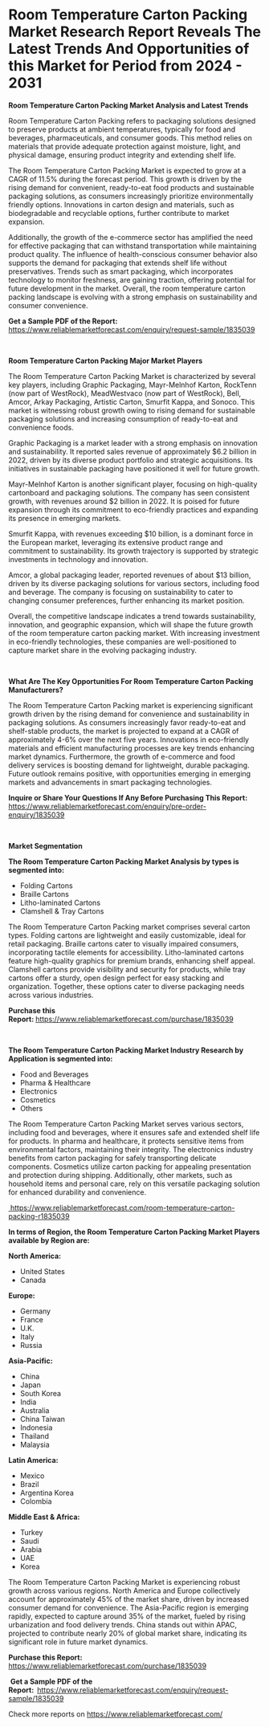 <p><h1>Room Temperature Carton Packing Market Research Report Reveals The Latest Trends And Opportunities of this Market for Period from 2024 - 2031</h1></p><p><strong>Room Temperature Carton Packing Market Analysis and Latest Trends</strong></p>
<p><p>Room Temperature Carton Packing refers to packaging solutions designed to preserve products at ambient temperatures, typically for food and beverages, pharmaceuticals, and consumer goods. This method relies on materials that provide adequate protection against moisture, light, and physical damage, ensuring product integrity and extending shelf life. </p><p>The Room Temperature Carton Packing Market is expected to grow at a CAGR of 11.5% during the forecast period. This growth is driven by the rising demand for convenient, ready-to-eat food products and sustainable packaging solutions, as consumers increasingly prioritize environmentally friendly options. Innovations in carton design and materials, such as biodegradable and recyclable options, further contribute to market expansion. </p><p>Additionally, the growth of the e-commerce sector has amplified the need for effective packaging that can withstand transportation while maintaining product quality. The influence of health-conscious consumer behavior also supports the demand for packaging that extends shelf life without preservatives. Trends such as smart packaging, which incorporates technology to monitor freshness, are gaining traction, offering potential for future development in the market. Overall, the room temperature carton packing landscape is evolving with a strong emphasis on sustainability and consumer convenience.</p></p>
<p><strong>Get a Sample PDF of the Report:&nbsp;</strong> <a href="https://www.reliablemarketforecast.com/enquiry/request-sample/1835039?utm_campaign=1875&utm_medium=2&utm_source=Github&utm_content=ia&utm_term=31122024&utm_id=room-temperature-carton-packing">https://www.reliablemarketforecast.com/enquiry/request-sample/1835039</a></p>
<p>&nbsp;</p>
<p><strong>Room Temperature Carton Packing Major Market Players</strong></p>
<p><p>The Room Temperature Carton Packing Market is characterized by several key players, including Graphic Packaging, Mayr-Melnhof Karton, RockTenn (now part of WestRock), MeadWestvaco (now part of WestRock), Bell, Amcor, Arkay Packaging, Artistic Carton, Smurfit Kappa, and Sonoco. This market is witnessing robust growth owing to rising demand for sustainable packaging solutions and increasing consumption of ready-to-eat and convenience foods. </p><p>Graphic Packaging is a market leader with a strong emphasis on innovation and sustainability. It reported sales revenue of approximately $6.2 billion in 2022, driven by its diverse product portfolio and strategic acquisitions. Its initiatives in sustainable packaging have positioned it well for future growth.</p><p>Mayr-Melnhof Karton is another significant player, focusing on high-quality cartonboard and packaging solutions. The company has seen consistent growth, with revenues around $2 billion in 2022. It is poised for future expansion through its commitment to eco-friendly practices and expanding its presence in emerging markets.</p><p>Smurfit Kappa, with revenues exceeding $10 billion, is a dominant force in the European market, leveraging its extensive product range and commitment to sustainability. Its growth trajectory is supported by strategic investments in technology and innovation.</p><p>Amcor, a global packaging leader, reported revenues of about $13 billion, driven by its diverse packaging solutions for various sectors, including food and beverage. The company is focusing on sustainability to cater to changing consumer preferences, further enhancing its market position.</p><p>Overall, the competitive landscape indicates a trend towards sustainability, innovation, and geographic expansion, which will shape the future growth of the room temperature carton packing market. With increasing investment in eco-friendly technologies, these companies are well-positioned to capture market share in the evolving packaging industry.</p></p>
<p>&nbsp;</p>
<p><strong>What Are The Key Opportunities For Room Temperature Carton Packing Manufacturers?</strong></p>
<p><p>The Room Temperature Carton Packing market is experiencing significant growth driven by the rising demand for convenience and sustainability in packaging solutions. As consumers increasingly favor ready-to-eat and shelf-stable products, the market is projected to expand at a CAGR of approximately 4-6% over the next five years. Innovations in eco-friendly materials and efficient manufacturing processes are key trends enhancing market dynamics. Furthermore, the growth of e-commerce and food delivery services is boosting demand for lightweight, durable packaging. Future outlook remains positive, with opportunities emerging in emerging markets and advancements in smart packaging technologies.</p></p>
<p><strong>Inquire or Share Your Questions If Any Before Purchasing This Report:</strong> <a href="https://www.reliablemarketforecast.com/enquiry/pre-order-enquiry/1835039?utm_campaign=1875&utm_medium=2&utm_source=Github&utm_content=ia&utm_term=31122024&utm_id=room-temperature-carton-packing">https://www.reliablemarketforecast.com/enquiry/pre-order-enquiry/1835039</a></p>
<p>&nbsp;</p>
<p><strong>Market Segmentation</strong></p>
<p><strong>The Room Temperature Carton Packing Market Analysis by types is segmented into:</strong></p>
<p><ul><li>Folding Cartons</li><li>Braille Cartons</li><li>Litho-laminated Cartons</li><li>Clamshell & Tray Cartons</li></ul></p>
<p><p>The Room Temperature Carton Packing market comprises several carton types. Folding cartons are lightweight and easily customizable, ideal for retail packaging. Braille cartons cater to visually impaired consumers, incorporating tactile elements for accessibility. Litho-laminated cartons feature high-quality graphics for premium brands, enhancing shelf appeal. Clamshell cartons provide visibility and security for products, while tray cartons offer a sturdy, open design perfect for easy stacking and organization. Together, these options cater to diverse packaging needs across various industries.</p></p>
<p><strong>Purchase this Report:&nbsp;</strong><a href="https://www.reliablemarketforecast.com/purchase/1835039?utm_campaign=1875&utm_medium=2&utm_source=Github&utm_content=ia&utm_term=31122024&utm_id=room-temperature-carton-packing">https://www.reliablemarketforecast.com/purchase/1835039</a></p>
<p>&nbsp;</p>
<p><strong>The Room Temperature Carton Packing Market Industry Research by Application is segmented into:</strong></p>
<p><ul><li>Food and Beverages</li><li>Pharma & Healthcare</li><li>Electronics</li><li>Cosmetics</li><li>Others</li></ul></p>
<p><p>The Room Temperature Carton Packing Market serves various sectors, including food and beverages, where it ensures safe and extended shelf life for products. In pharma and healthcare, it protects sensitive items from environmental factors, maintaining their integrity. The electronics industry benefits from carton packaging for safely transporting delicate components. Cosmetics utilize carton packing for appealing presentation and protection during shipping. Additionally, other markets, such as household items and personal care, rely on this versatile packaging solution for enhanced durability and convenience.</p></p>
<p><a href="https://www.reliablemarketforecast.com/room-temperature-carton-packing-r1835039?utm_campaign=1875&utm_medium=2&utm_source=Github&utm_content=ia&utm_term=31122024&utm_id=room-temperature-carton-packing">&nbsp;https://www.reliablemarketforecast.com/room-temperature-carton-packing-r1835039</a></p>
<p><strong>In terms of Region, the Room Temperature Carton Packing Market Players available by Region are:</strong></p>
<p>
    <p> <strong> North America: </strong>
        <ul>
            <li>United States</li>
            <li>Canada</li>
        </ul>
        </p> 
    <p> <strong> Europe: </strong>
        <ul>
            <li>Germany</li>
            <li>France</li>
            <li>U.K.</li>
            <li>Italy</li>
            <li>Russia</li>
        </ul>
        </p> 
    <p> <strong> Asia-Pacific: </strong>
        <ul>
            <li>China</li>
            <li>Japan</li>
            <li>South Korea</li>
            <li>India</li>
            <li>Australia</li>
            <li>China Taiwan</li>
            <li>Indonesia</li>
            <li>Thailand</li>
            <li>Malaysia</li>
        </ul>
        </p> 
    <p> <strong> Latin America: </strong>
        <ul>
            <li>Mexico</li>
            <li>Brazil</li>
            <li>Argentina Korea</li>
            <li>Colombia</li>
        </ul>
        </p> 
    <p> <strong> Middle East & Africa: </strong>
        <ul>
            <li>Turkey</li>
            <li>Saudi</li>
            <li>Arabia</li>
            <li>UAE</li>
            <li>Korea</li>
        </ul>
    </p>
    </p>
<p><p>The Room Temperature Carton Packing Market is experiencing robust growth across various regions. North America and Europe collectively account for approximately 45% of the market share, driven by increased consumer demand for convenience. The Asia-Pacific region is emerging rapidly, expected to capture around 35% of the market, fueled by rising urbanization and food delivery trends. China stands out within APAC, projected to contribute nearly 20% of global market share, indicating its significant role in future market dynamics.</p></p>
<p><strong>Purchase this Report: </strong><a href="https://www.reliablemarketforecast.com/purchase/1835039?utm_campaign=1875&utm_medium=2&utm_source=Github&utm_content=ia&utm_term=31122024&utm_id=room-temperature-carton-packing">https://www.reliablemarketforecast.com/purchase/1835039</a></p>
<p>&nbsp;<strong>Get a Sample PDF of the Report:&nbsp;&nbsp;</strong><a href="https://www.reliablemarketforecast.com/enquiry/request-sample/1835039?utm_campaign=1875&utm_medium=2&utm_source=Github&utm_content=ia&utm_term=31122024&utm_id=room-temperature-carton-packing">https://www.reliablemarketforecast.com/enquiry/request-sample/1835039</a></p>
<p><strong></strong></p>
<p>Check more reports on <a href="https://www.reliablemarketforecast.com/?utm_campaign=1875&utm_medium=2&utm_source=Github&utm_content=ia&utm_term=31122024&utm_id=room-temperature-carton-packing">https://www.reliablemarketforecast.com/</a></p>